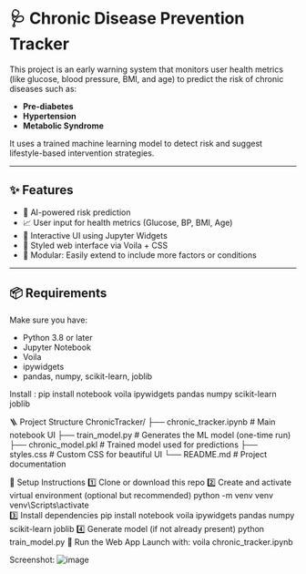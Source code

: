 # 🩺 Chronic Disease Prevention Tracker

This project is an early warning system that monitors user health metrics (like glucose, blood pressure, BMI, and age) to predict the risk of chronic diseases such as:

- **Pre-diabetes**
- **Hypertension**
- **Metabolic Syndrome**

It uses a trained machine learning model to detect risk and suggest lifestyle-based intervention strategies.

---

## ✨ Features

- 🧠 AI-powered risk prediction
- 📈 User input for health metrics (Glucose, BP, BMI, Age)
- 🎯 Interactive UI using Jupyter Widgets
- 🎨 Styled web interface via Voila + CSS
- 📁 Modular: Easily extend to include more factors or conditions

---

## 📦 Requirements

Make sure you have:

- Python 3.8 or later
- Jupyter Notebook
- Voila
- ipywidgets
- pandas, numpy, scikit-learn, joblib

Install :
pip install notebook voila ipywidgets pandas numpy scikit-learn joblib

🪜 Project Structure
ChronicTracker/
├── chronic_tracker.ipynb      # Main notebook UI
├── train_model.py             # Generates the ML model (one-time run)
├── chronic_model.pkl          # Trained model used for predictions
├── styles.css                 # Custom CSS for beautiful UI
└── README.md                  # Project documentation

🧪 Setup Instructions
1️⃣ Clone or download this repo
2️⃣ Create and activate virtual environment (optional but recommended)
python -m venv venv
venv\Scripts\activate  
3️⃣ Install dependencies
pip install notebook voila ipywidgets pandas numpy scikit-learn joblib
4️⃣ Generate model (if not already present)
python train_model.py
🚀 Run the Web App
Launch with:
voila chronic_tracker.ipynb

Screenshot:
![image](https://github.com/user-attachments/assets/5901e7f7-ff69-42c6-ad4a-41a142cc401c)

